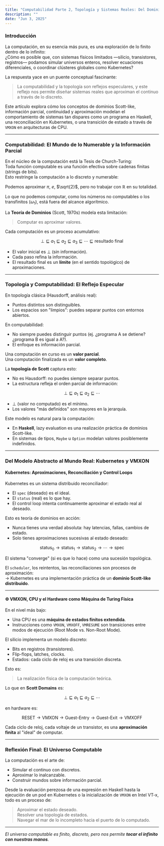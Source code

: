 ```yaml
---
title: "Computabilidad Parte 2, Topología y Sistemas Reales: Del Dominio de Scott a Kubernetes y el Hardware"
description: ""
date: "Jun 3, 2025"
---
```


### Introducción

La computación, en su esencia más pura, es una exploración de lo finito dentro de lo infinito:  
¿Cómo es posible que, con sistemas físicos limitados —silicio, transistores, registros— podamos simular universos enteros, resolver ecuaciones diferenciales, o coordinar clústeres globales como Kubernetes?

La respuesta yace en un puente conceptual fascinante:

> La computabilidad y la topología son reflejos especulares, y este reflejo nos permite diseñar sistemas reales que aproximan el continuo a través de lo discreto.

Este artículo explora cómo los conceptos de dominios Scott-like, información parcial, continuidad y aproximación modelan el comportamiento de sistemas tan dispares como un programa en Haskell, una reconciliación en Kubernetes, o una transición de estado a través de `VMXON` en arquitecturas de CPU.

---

### Computabilidad: El Mundo de lo Numerable y la Información Parcial

En el núcleo de la computación está la Tesis de Church-Turing:  
Toda función computable es una función efectiva sobre cadenas finitas (strings de bits).  
Esto restringe la computación a lo discreto y numerable:

Podemos aproximar $\pi$, $e$, $\sqrt{2}$, pero no trabajar con $\mathbb{R}$ en su totalidad.

Lo que no podemos computar, como los números no computables o los transfinitos ($\omega_1$), está fuera del alcance algorítmico.

La **Teoría de Dominios** (Scott, 1970s) modela esta limitación:

> Computar es aproximar valores.

Cada computación es un proceso acumulativo:

$$
\bot \sqsubseteq a_1 \sqsubseteq a_2 \sqsubseteq a_3 \sqsubseteq \cdots \sqsubseteq \text{resultado final}
$$

- El valor inicial es $\bot$ (sin información).  
- Cada paso refina la información.  
- El resultado final es un **límite** (en el sentido topológico) de aproximaciones.

---

### Topología y Computabilidad: El Reflejo Especular

En topología clásica (Hausdorff, análisis real):

- Puntos distintos son distinguibles.
- Los espacios son "limpios": puedes separar puntos con entornos abiertos.

En computabilidad:

- No siempre puedes distinguir puntos (ej. ¿programa A se detiene? ¿programa B es igual a A?).
- El enfoque es información parcial.

Una computación en curso es un **valor parcial**.  
Una computación finalizada es un **valor completo**.

La **topología de Scott** captura esto:

- No es Hausdorff: no puedes siempre separar puntos.
- La estructura refleja el orden parcial de información:

$$
\bot \sqsubseteq a_1 \sqsubseteq a_2 \sqsubseteq \cdots
$$

- $\bot$ (valor no computado) es el mínimo.
- Los valores "más definidos" son mayores en la jerarquía.

Este modelo es natural para la computación:

- En **Haskell**, lazy evaluation es una realización práctica de dominios Scott-like.
- En sistemas de tipos, `Maybe` u `Option` modelan valores posiblemente indefinidos.

---

### Del Modelo Abstracto al Mundo Real: Kubernetes y VMXON

#### Kubernetes: Aproximaciones, Reconciliación y Control Loops

Kubernetes es un sistema distribuido reconciliador:

- El `spec` (deseado) es el ideal.
- El `status` (real) es lo que hay.
- El control loop intenta continuamente aproximar el estado real al deseado.

Esto es teoría de dominios en acción:

- Nunca tienes una verdad absoluta: hay latencias, fallas, cambios de estado.
- Solo tienes aproximaciones sucesivas al estado deseado:

$$
\text{status}_0 \rightarrow \text{status}_1 \rightarrow \text{status}_2 \rightarrow \cdots \rightarrow \text{spec}
$$

El sistema "converge" (si es que lo hace) como una sucesión topológica.

El `scheduler`, los reintentos, las reconciliaciones son procesos de aproximación:  
→ Kubernetes es una implementación práctica de un **dominio Scott-like distribuido**.

---

#### ⚙️ VMXON, CPU y el Hardware como Máquina de Turing Física

En el nivel más bajo:

- Una CPU es una **máquina de estados finitos extendida**.
- Instrucciones como `VMXON`, `VMXOFF`, `VMRESUME` son transiciones entre modos de ejecución (Root Mode vs. Non-Root Mode).

El silicio implementa un modelo discreto:

- Bits en registros (transistores).
- Flip-flops, latches, clocks.
- Estados: cada ciclo de reloj es una transición discreta.

Esto es:

> La realización física de la computación teórica.

Lo que en **Scott Domains** es:

$$
\bot \sqsubseteq a_1 \sqsubseteq a_2 \sqsubseteq \cdots
$$

en hardware es:

$$
\text{RESET} \rightarrow \text{VMXON} \rightarrow \text{Guest-Entry} \rightarrow \text{Guest-Exit} \rightarrow \text{VMXOFF}
$$

Cada ciclo de reloj, cada voltaje de un transistor, es una **aproximación finita** al "ideal" de computar.

---

### Reflexión Final: El Universo Computable

La computación es el arte de:

- Simular el continuo con discretos.  
- Aproximar lo inalcanzable.  
- Construir mundos sobre información parcial.

Desde la evaluación perezosa de una expresión en Haskell hasta la ejecución de un pod en Kubernetes o la inicialización de `VMXON` en Intel VT-x, todo es un proceso de:

> Aproximar el estado deseado.  
> Resolver una topología de estados.  
> Navegar el mar de lo incompleto hacia el puerto de lo computado.

---


_El universo computable es finito, discreto, pero nos permite **tocar el infinito con nuestras manos**._
